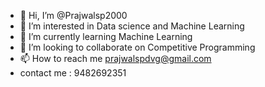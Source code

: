 - 👋 Hi, I’m @Prajwalsp2000
- 👀 I’m interested in Data science and Machine Learning
- 🌱 I’m currently learning Machine Learning
- 💞️ I’m looking to collaborate on Competitive Programming
- 📫 How to reach me prajwalspdvg@gmail.com
- contact me : 9482692351
<!---
Prajwalsp2000/Prajwalsp2000 is a ✨ special ✨ repository because its `README.md` (this file) appears on your GitHub profile.
You can click the Preview link to take a look at your changes.
--->
